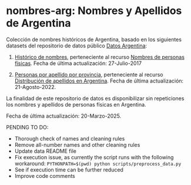 # nombres-arg: Nombres y Apellidos de Argentina

Colección de nombres históricos de Argentina, basado en los siguientes datasets del repositorio de datos público [Datos Argentina](https://www.datos.gob.ar/):
1) [Histórico de nombres](https://www.datos.gob.ar/dataset/otros-nombres-personas-fisicas/archivo/otros_2.1), perteneciente al recurso [Nombres de personas físicas](https://www.datos.gob.ar/dataset/otros-nombres-personas-fisicas). Fecha de última actualización: 27-Julio-2017

2) [Personas por apellido por provincia](https://datos.gob.ar/dataset/renaper-distribucion-apellidos-argentina/archivo/renaper_2.3), perteneciente al recurso [Distribución de apellidos en Argentina](https://datos.gob.ar/dataset/renaper-distribucion-apellidos-argentina). Fecha de última actualización: 21-Agosto-2022.

La finalidad de este repositorio de datos es disponibilizar sin repeticiones los nombres y apellidos de personas físicas en Argentina.

Fecha de última actualización: 20-Marzo-2025.

PENDING TO DO:
- Thorough check of names and cleaning rules
- Remove all-number names and other cleaning rules
- Update data README file
- Fix execution issue, as currently the script runs with the following workaround: `PYTHONPATH=$(pwd) python scripts/preprocess_data.py`
- See if execution time can be further reduced
- Improve code comments
